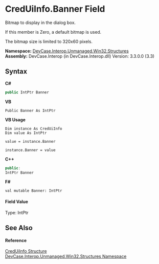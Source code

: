 # CredUiInfo.Banner Field
 

Bitmap to display in the dialog box. 

 If this member is Zero, a default bitmap is used. 

 The bitmap size is limited to 320x60 pixels.

**Namespace:**&nbsp;<a href="N_DevCase_Interop_Unmanaged_Win32_Structures">DevCase.Interop.Unmanaged.Win32.Structures</a><br />**Assembly:**&nbsp;DevCase.Interop (in DevCase.Interop.dll) Version: 3.3.0.0 (3.3)

## Syntax

**C#**<br />
``` C#
public IntPtr Banner
```

**VB**<br />
``` VB
Public Banner As IntPtr
```

**VB Usage**<br />
``` VB Usage
Dim instance As CredUiInfo
Dim value As IntPtr

value = instance.Banner

instance.Banner = value
```

**C++**<br />
``` C++
public:
IntPtr Banner
```

**F#**<br />
``` F#
val mutable Banner: IntPtr
```


#### Field Value
Type: IntPtr

## See Also


#### Reference
<a href="T_DevCase_Interop_Unmanaged_Win32_Structures_CredUiInfo">CredUiInfo Structure</a><br /><a href="N_DevCase_Interop_Unmanaged_Win32_Structures">DevCase.Interop.Unmanaged.Win32.Structures Namespace</a><br />